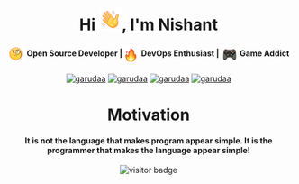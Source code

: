 <h1 style = font-size: "50px" align="center"> Hi <img src="https://raw.githubusercontent.com/heydrdev/devtools/main/emojis/telegram/waving-hand.gif" width="40">, I'm Nishant</h1>
<h4 align="center"><img align="center" src="https://raw.githubusercontent.com/heydrdev/devtools/main/emojis/telegram/face-with-monocle.gif" height="30" width="30" /> Open Source Developer |<img align="center" src="https://raw.githubusercontent.com/heydrdev/devtools/main/emojis/telegram/fire.gif" height="30" width="30" /> DevOps Enthusiast | <img align="center" src="https://raw.githubusercontent.com/heydrdev/devtools/main/emojis/telegram/video-games.gif" height="30" width="30" /> Game Addict</h4>
<p align="center">
<a href="https://www.linkedin.com/in/nishant-kant-ojha/" target="blank"><img align="center" src="https://github.com/nishantkantojha/tools/blob/main/Icons/linkedin.svg" alt="garudaa" height="30" width="40" /></a>
<a href="https://www.facebook.com/nishantkantojha/" target="blank"><img align="center" src=https://github.com/nishantkantojha/tools/blob/main/Icons/facebook.svg alt="garudaa" height="30" width="40" /></a>
<a href="https://www.instagram.com/nishantkantojha/" target="blank"><img align="center" src=https://github.com/nishantkantojha/tools/blob/main/Icons/instagram.svg alt="garudaa" height="30" width="40" /></a>
<a href="https://twitter.com/nishantkantojha" target="blank"><img align="center" src=https://github.com/nishantkantojha/tools/blob/main/Icons/twitter.svg alt="garudaa" height="30" width="40" /></a>
<h1 align="center">Motivation</h1>

<h4 align="center">
 It is not the language that makes program appear simple. It is the programmer that makes the language appear simple!
</h4>
</p>
<p align ="center">
  <img src="https://visitor-badge.glitch.me/badge?page_id=nishantkantojha/nishantkantojha" alt="visitor badge"/></p>



